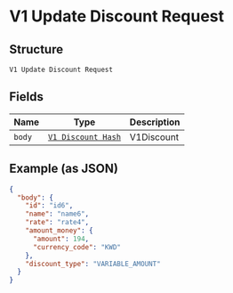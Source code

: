 
# V1 Update Discount Request

## Structure

`V1 Update Discount Request`

## Fields

| Name | Type | Description |
|  --- | --- | --- |
| `body` | [`V1 Discount Hash`](/doc/models/v1-discount.md) | V1Discount |

## Example (as JSON)

```json
{
  "body": {
    "id": "id6",
    "name": "name6",
    "rate": "rate4",
    "amount_money": {
      "amount": 194,
      "currency_code": "KWD"
    },
    "discount_type": "VARIABLE_AMOUNT"
  }
}
```

